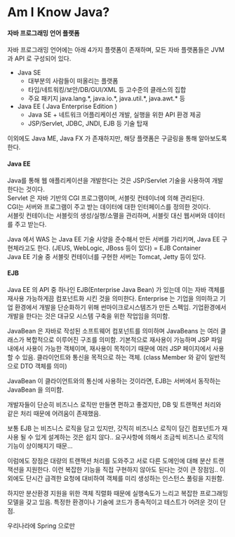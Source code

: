 # Am I Know Java?

#### 자바 프로그래밍 언어 플랫폼

자바 프로그래밍 언어에는 아래 4가지 플랫폼이 존재하며, 모든 자바 플랫폼들은 JVM 과 API 로 구성되어 있다.

* Java SE
  * 대부분의 사람들이 떠올리는 플랫폼
  * 타입/네트워킹/보안/DB/GUI/XML 등 고수준의 클래스의 집합
  * 주요 패키지 java.lang.\*, java.io.\*, java.util.\*, java.awt.\* 등
* Java EE \( Java Enterprise Edition \)
  * Java SE + 네트워크 어플리케이션 개발, 실행을 위한 API 환경 제공
  * JSP/Servlet, JDBC, JNDI, EJB 등 기술 탑재

이외에도 Java ME, Java FX 가 존재하지만, 해당 플랫폼은 구글링을 통해 알아보도록 한다.

#### Java EE

Java를 통해 웹 애플리케이션을 개발한다는 것은 JSP/Servlet 기술을 사용하여 개발한다는 것이다.  
Servlet 은 자바 기반의 CGI 프로그램이며, 서블릿 컨테이너에 의해 관리된다.  
CGI는 서버와 프로그램이 주고 받는 데이터에 대한 인터페이스를 정의한 것이다.  
서블릿 컨테이너는 서블릿의 생성/실행/소멸을 관리하며, 서블릿 대신 웹서버와 데이터를 주고 받는다.

Java 에서 WAS 는 Java EE 기술 사양을 준수해서 만든 서버를 가리키며, Java EE 구현체라고도 한다. \(JEUS, WebLogic, JBoss 등이 있다\) = EJB Container  
Java EE 기술 중 서블릿 컨테이너를 구현한 서버는 Tomcat, Jetty 등이 있다.

#### EJB

Java EE 의 API 중 하나인 EJB\(Enterprise Java Bean\) 가 있는데 이는 자바 객체를 재사용 가능하게끔 컴포넌트화 시킨 것을 의미한다. Enterprise 는 기업을 의미하고 기업 환경에서 개발을 단순화하기 위해 썬마이크로시스템즈가 만든 스펙임. 기업환경에서 개발을 한다는 것은 대규모 시스템 구축을 위한 작업임을 의미함.

JavaBean 은 자바로 작성된 소프트웨어 컴포넌트를 의미하며  JavaBeans 는 여러 클래스가 복합적으로 이루어진 구조를 의미함. 기본적으로 재사용이 가능하며 JSP 파일 내에서 사용이 가능한 객체이며, 재사용이 목적이기 때문에 여러 JSP 페이지에서 사용할 수 있음. 클라이언트와 통신을 목적으로 하는 객체. \(class Member 와 같이 일반적으로 DTO 객체를 의미\)

JavaBean 이 클라이언트와의 통신에 사용하는 것이라면, EJB는 서버에서 동작하는 JavaBean 을 의미함.

개발자들이 단순히 비즈니스 로직만 만들면 편하고 좋겠지만, DB 및 트랜잭션 처리와 같은 처리 때문에 어려움이 존재했음. 

보통 EJB 는 비즈니스 로직을 담고 있지만, 갓직히 비즈니스 로직이 담긴 컴포넌트가 재사용 될 수 있게 설계하는 것은 쉽지 않다.. 요구사항에 의해서 조금씩 비즈니스 로직의 기능이 상이해지기 때문...

이럼에도 장점은 대량의 트랜잭션 처리를 도와주고 서로 다른 도메인에 대해 분산 트랜잭션을 지원한다. 이런 복잡한 기능을 직접 구현하지 않아도 된다는 것이 큰 장점임.. 이외에도 단시간 급격한 요청에 대비하여 객체를 미리 생성하는 인스턴스 풀링을 지원함.

하지만 분산환경 지원을 위한 객체 직렬화 때문에 실행속도가 느리고 복잡한 프로그래밍 모델을 갖고 있음. 특정한 환경이나 기술에 코드가 종속적이고 테스트가 어려운 것이 단점.

우리나라에 Spring 으로만 

